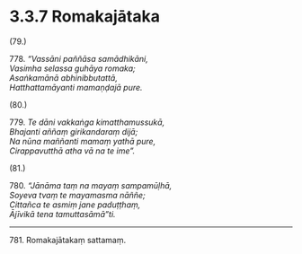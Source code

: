 # 3.3.7 Romakajātaka

(79.)

778\. _“Vassāni paññāsa samādhikāni,_  
_Vasimha selassa guhāya romaka;_  
_Asaṅkamānā abhinibbutattā,_  
_Hatthattamāyanti mamaṇḍajā pure._  

(80.)

779\. _Te dāni vakkaṅga kimatthamussukā,_  
_Bhajanti aññaṃ girikandaraṃ dijā;_  
_Na nūna maññanti mamaṃ yathā pure,_  
_Cirappavutthā atha vā na te ime”._  

(81.)

780\. _“Jānāma taṃ na mayaṃ sampamūḷhā,_  
_Soyeva tvaṃ te mayamasma nāññe;_  
_Cittañca te asmiṃ jane paduṭṭhaṃ,_  
_Ājīvikā tena tamuttasāmā”ti._  

---

781\. Romakajātakaṃ sattamaṃ.
